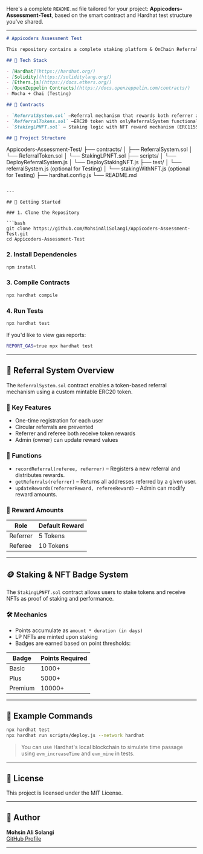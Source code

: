 Here's a complete `README.md` file tailored for your project: **Appicoders-Assessment-Test**, based on the smart contract and Hardhat test structure you've shared.

---

```markdown
# Appicoders Assessment Test

This repository contains a complete staking platform & OnChain Referral System built on Ethereum using Solidity and Hardhat. The platform allows users to stake ERC20 tokens and earn loyalty badges in the form of ERC1155 NFTs (Basic, Plus, Premium) based on their staking duration and amount.

## 🧱 Tech Stack

- [Hardhat](https://hardhat.org/)
- [Solidity](https://soliditylang.org/)
- [Ethers.js](https://docs.ethers.org/)
- [OpenZeppelin Contracts](https://docs.openzeppelin.com/contracts/)
- Mocha + Chai (Testing)

## 📁 Contracts

- `ReferralSystem.sol` –Referral mechanism that rewards both referrer and referee with tokens.
- `RefferralTokens.sol` –ERC20 token with onlyReferralSystem functionality.
- `StakingLPNFT.sol` – Staking logic with NFT reward mechanism (ERC1155).

## 📂 Project Structure

```
Appicoders-Assessment-Test/
├── contracts/
│   ├── ReferralSystem.sol
│   └── ReferralToken.sol
│   └── StakingLPNFT.sol
├── scripts/
│   └── DeployReferralSystem.js
│   └── DeployStakingNFT.js
├── test/
│   └── referralSystem.js (optional for Testing)
│   └── stakingWithNFT.js (optional for Testing)
├── hardhat.config.js
└── README.md
```

---

## 🚀 Getting Started

### 1. Clone the Repository

```bash
git clone https://github.com/MohsinAliSolangi/Appicoders-Assessment-Test.git
cd Appicoders-Assessment-Test
```

### 2. Install Dependencies

```bash
npm install
```

### 3. Compile Contracts

```bash
npx hardhat compile
```

### 4. Run Tests

```bash
npx hardhat test
```

If you'd like to view gas reports:

```bash
REPORT_GAS=true npx hardhat test
```

---

## 🔁 Referral System Overview

The `ReferralSystem.sol` contract enables a token-based referral mechanism using a custom mintable ERC20 token.

### 🎯 Key Features

- One-time registration for each user
- Circular referrals are prevented
- Referrer and referee both receive token rewards
- Admin (owner) can update reward values

### 📜 Functions

- `recordReferral(referee, referrer)` – Registers a new referral and distributes rewards.
- `getReferrals(referrer)` – Returns all addresses referred by a given user.
- `updateRewards(referrerReward, refereeReward)` – Admin can modify reward amounts.

### 🎁 Reward Amounts

| Role      | Default Reward |
|-----------|----------------|
| Referrer  | 5 Tokens       |
| Referee   | 10 Tokens      |

---

## 🪙 Staking & NFT Badge System

The `StakingLPNFT.sol` contract allows users to stake tokens and receive NFTs as proof of staking and performance.

### 🛠 Mechanics

- Points accumulate as `amount * duration (in days)`
- LP NFTs are minted upon staking
- Badges are earned based on point thresholds:

| Badge   | Points Required |
|---------|-----------------|
| Basic   | 1000+           |
| Plus    | 5000+           |
| Premium | 10000+          |

---

## 🧪 Example Commands

```bash
npx hardhat test
npx hardhat run scripts/deploy.js --network hardhat
```

> You can use Hardhat's local blockchain to simulate time passage using `evm_increaseTime` and `evm_mine` in tests.

---

## 📜 License

This project is licensed under the MIT License.

---

## 🙌 Author

**Mohsin Ali Solangi**  
[GitHub Profile](https://github.com/MohsinAliSolangi)

---
```